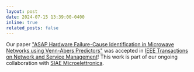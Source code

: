```yaml
---
layout: post
date: 2024-07-15 13:39:00-0400
inline: true
related_posts: false
---
```


Our paper ["ASAP Hardware Failure-Cause Identification in Microwave Networks using Venn-Abers Predictors"](/assets/pdf/dicicco2024vap.pdf) was accepted in [IEEE Transactions on Network and Service Management](https://www.comsoc.org/publications/journals/ieee-tnsm)! This work is part of our ongoing collaboration with [SIAE Microelettronica](https://www.siaemic.com).
